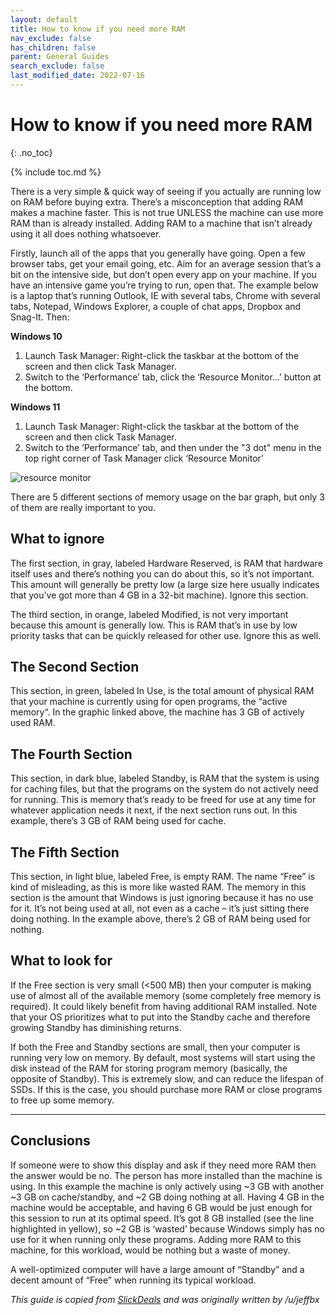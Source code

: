 ```yaml
---
layout: default
title: How to know if you need more RAM
nav_exclude: false
has_children: false
parent: General Guides
search_exclude: false
last_modified_date: 2022-07-16
---
```


# How to know if you need more RAM
{: .no_toc}

{% include toc.md %}

There is a very simple & quick way of seeing if you actually are running low on RAM before buying extra. There’s a misconception that adding RAM makes a machine faster. This is not true UNLESS the machine can use more RAM than is already installed. Adding RAM to a machine that isn’t already using it all does nothing whatsoever.

Firstly, launch all of the apps that you generally have going. Open a few browser tabs, get your email going, etc. Aim for an average session that’s a bit on the intensive side, but don’t open every app on your machine. If you have an intensive game you’re trying to run, open that. The example below is a laptop that’s running Outlook, IE with several tabs, Chrome with several tabs, Notepad, Windows Explorer, a couple of chat apps, Dropbox and Snag-It. Then:

**Windows 10**
1. Launch Task Manager: Right-click the taskbar at the bottom of the screen and then click Task Manager.
2. Switch to the ‘Performance’ tab, click the ‘Resource Monitor…’ button at the bottom.

**Windows 11**
1. Launch Task Manager: Right-click the taskbar at the bottom of the screen and then click Task Manager.
2. Switch to the ‘Performance’ tab, and then under the "3 dot" menu in the top right corner of Task Manager click ‘Resource Monitor’

![resource monitor](/assets/more-memory/resource_monitor.jpeg)

There are 5 different sections of memory usage on the bar graph, but only 3 of them are really important to you.
## What to ignore
The first section, in gray, labeled Hardware Reserved, is RAM that hardware itself uses and there’s nothing you can do about this, so it’s not important. This amount will generally be pretty low (a large size here usually indicates that you’ve got more than 4 GB in a 32-bit machine). Ignore this section.

The third section, in orange, labeled Modified, is not very important because this amount is generally low. This is RAM that’s in use by low priority tasks that can be quickly released for other use. Ignore this as well.
## The Second Section

This section, in green, labeled In Use, is the total amount of physical RAM that your machine is currently using for open programs, the “active memory“. In the graphic linked above, the machine has 3 GB of actively used RAM.
## The Fourth Section

This section, in dark blue, labeled Standby, is RAM that the system is using for caching files, but that the programs on the system do not actively need for running. This is memory that’s ready to be freed for use at any time for whatever application needs it next, if the next section runs out. In this example, there’s 3 GB of RAM being used for cache.
## The Fifth Section

This section, in light blue, labeled Free, is empty RAM. The name “Free” is kind of misleading, as this is more like wasted RAM. The memory in this section is the amount that Windows is just ignoring because it has no use for it. It’s not being used at all, not even as a cache – it’s just sitting there doing nothing. In the example above, there’s 2 GB of RAM being used for nothing.

## What to look for
If the Free section is very small (<500 MB) then your computer is making use of almost all of the available memory (some completely free memory is required). It could likely benefit from having additional RAM installed. Note that your OS prioritizes what to put into the Standby cache and therefore growing Standby has diminishing returns.

If both the Free and Standby sections are small, then your computer is running very low on memory. By default, most systems will start using the disk instead of the RAM for storing program memory (basically, the opposite of Standby). This is extremely slow, and can reduce the lifespan of SSDs. If this is the case, you should purchase more RAM or close programs to free up some memory.

---

## Conclusions

If someone were to show this display and ask if they need more RAM then the answer would be no. The person has more installed than the machine is using. In this example the machine is only actively using ~3 GB with another ~3 GB on cache/standby, and ~2 GB doing nothing at all. Having 4 GB in the machine would be acceptable, and having 6 GB would be just enough for this session to run at its optimal speed. It’s got 8 GB installed (see the line highlighted in yellow), so ~2 GB is ‘wasted’ because Windows simply has no use for it when running only these programs. Adding more RAM to this machine, for this workload, would be nothing but a waste of money.

A well-optimized computer will have a large amount of “Standby” and a decent amount of “Free” when running its typical workload.


*This guide is copied from [SlickDeals](https://slickdeals.net/e/4922990-how-to-know-if-you-need-more-ram) and was originally written by /u/jeffbx*
